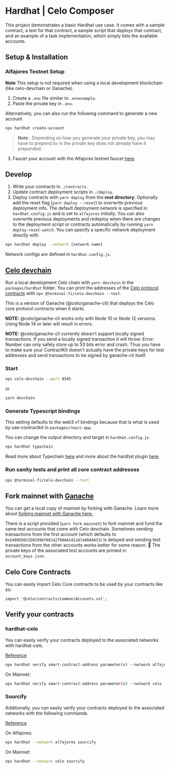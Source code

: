 # Hardhat | Celo Composer

This project demonstrates a basic Hardhat use case. It comes with a sample contract, a test for that contract, a sample script that deploys that contract, and an example of a task implementation, which simply lists the available accounts.

## Setup & Installation

### Alfajores Testnet Setup

**Note** This setup is not required when using a local development blockchain (like celo-devchain or Ganache).

1. Create a `.env` file similar to `.envexample`.
2. Paste the private key in `.env`.

Alternatively, you can also run the following command to generate a new account

```sh
npx hardhat create-account
```

> **Note** : Depending on how you generate your private key, you may have to prepend `0x` in the private key does not already have it prepended.

3. Faucet your account with the Alfajores testnet faucet [here](https://celo.org/developers/faucet).

## Develop

1. Write your contracts in `./contracts`.
2. Update contract deployment scripts in `./deploy`.
3. Deploy contracts with `yarn deploy` from the **root directory**. Optionally add the reset flag (`yarn deploy --reset`) to overwrite previous deployment info. The default deployment network is specified in `hardhat.config.js` and is set to `alfajores` initially. You can also overwrite previous deployments and redeploy when there are changes to the deployment script or contracts automatically by running `yarn deploy-reset-watch`. You can specify a specific network deployment directly with

```bash
npx hardhat deploy --network [network name]
```

Network configs are defined in `hardhat.config.js`.

## [Celo devchain](https://github.com/terminal-fi/celo-devchain)

Run a local development Celo chain with `yarn devchain` in the `packages/hardhat` folder. You can print the addresses of the [Celo protocol contracts](https://github.com/celo-org/celo-monorepo/tree/master/packages/protocol) with `npx @terminal-fi/celo-devchain --test`.

This is a version of Ganache (@celo/ganache-cli) that deploys the Celo core protocol contracts when it starts.

**NOTE:** @celo/ganache-cli works only with Node 10 or Node 12 versions. Using Node 14 or later will result in errors.

**NOTE:** @celo/ganache-cli currently doesn't support locally signed transactions. If you send a locally signed transaction it will throw: Error: Number can only safely store up to 53 bits error and crash. Thus you have to make sure your ContractKit doesn't actually have the private keys for test addresses and send transactions to be signed by ganache-cli itself.

### Start

```bash
npx celo-devchain --port 8545
```

or

```bash
yarn devchain
```

### Generate Typescript bindings

This setting defaults to the web3 v1 bindings because that is what is used by use-contractkit in `packages/react-app`.

You can change the output directory and target in `hardhat.config.js`.

```bash
npx hardhat typechain
```

Read more about Typechain [here](https://github.com/dethcrypto/TypeChain) and more about the hardhat plugin [here](https://github.com/dethcrypto/TypeChain/tree/master/packages/hardhat).

### Run sanity tests and print all core contract addresses

```bash
npx @terminal-fi/celo-devchain --test
```

## Fork mainnet with [Ganache](https://trufflesuite.com/blog/introducing-ganache-7/index.html#1-zero-config-mainnet-forking)

You can get a local copy of mainnet by forking with Ganache. Learn more about [forking mainnet with Ganache here.](https://trufflesuite.com/blog/introducing-ganache-7/index.html#1-zero-config-mainnet-forking)

There is a script provided (`yarn fork-mainnet`) to fork mainnet and fund the same test accounts that come with Celo devchain. Sometimes sending transactions from the first account (which defaults to `0x5409ED021D9299bf6814279A6A1411A7e866A631`) is delayed and sending test transactions from the other accounts works better for some reason. :shrug: The private keys of the associated test accounts are printed in `account_keys.json`.

## Celo Core Contracts

You can easily import Celo Core contracts to be used by your contracts like so:

```solidity
import '@celo/contracts/common/Accounts.sol';
```

## Verify your contracts

### hardhat-celo

You can easily verify your contracts deployed to the associated networks with hardhat-celo.

[Reference](https://docs.celo.org/developer/verify/hardhat)

```bash
npx hardhat verify smart-contract-address parameter(s) --network alfajores
```

On Mainnet:

```bash
npx hardhat verify smart-contract-address parameter(s) --network celo
```

### Sourcify

Additionally, you can easily verify your contracts deployed to the associated networks with the following commands.

[Reference](https://docs.celo.org/blog/hardhat-deploy-verify)

On Alfajores:

```bash
npx hardhat --network alfajores sourcify
```

On Mainnet:

```bash
npx hardhat --network celo sourcify
```
